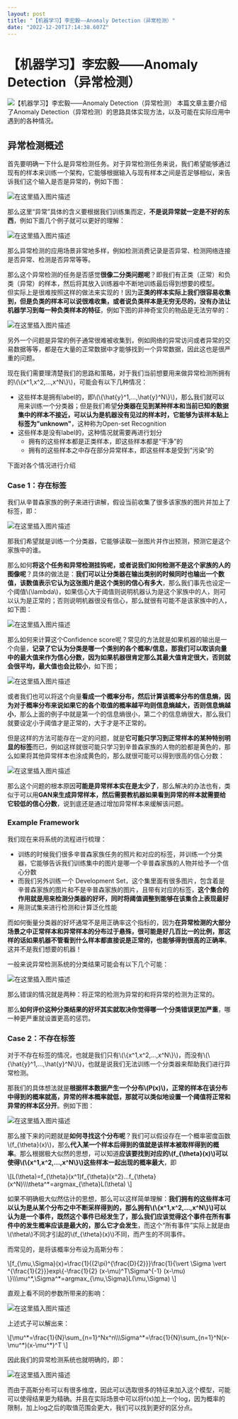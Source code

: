 ```yaml
---
layout: post
title: "【机器学习】李宏毅——Anomaly Detection（异常检测）"
date: "2022-12-20T17:14:38.607Z"
---
```

【机器学习】李宏毅——Anomaly Detection（异常检测）
==================================

![【机器学习】李宏毅——Anomaly Detection（异常检测）](https://img2023.cnblogs.com/blog/2966067/202212/2966067-20221220192442467-1601810886.png) 本篇文章主要介绍了Anomaly Detection（异常检测）的思路具体实现方法，以及可能在实际应用中遇到的各种情况。

异常检测概述
------

首先要明确一下什么是异常检测任务。对于异常检测任务来说，我们希望能够通过现有的样本来训练一个架构，它能够根据输入与现有样本之间是否足够相似，来告诉我们这个输入是否是异常的，例如下图：

![在这里插入图片描述](https://img-blog.csdnimg.cn/a02e6219d7804d2297cacc08b10cbba9.png#pic_center)

那么这里“异常”具体的含义要根据我们训练集而定，**不是说异常就一定是不好的东西**，例如下面几个例子就可以更好的理解：

![在这里插入图片描述](https://img-blog.csdnimg.cn/bba12abdc1e0470f992cc2286d9d6523.png#pic_center)

那么异常检测的应用场景非常地多样，例如检测消费记录是否异常、检测网络连接是否异常、检测是否异常等等。

那么这个异常检测的任务是否感觉**很像二分类问题呢**？即我们有正类（正常）和负类（异常）的样本，然后将其放入训练器中不断地训练最后得到想要的模型。  
但实际上是很难按照这样的做法来实现的！因为**正类的样本实际上我们很容易收集到，但是负类的样本可以说很难收集，或者说负类样本是无穷无尽的，没有办法让机器学习到每一种负类样本的特征**，例如下图的非神奇宝贝的物品是无法穷举的：

![在这里插入图片描述](https://img-blog.csdnimg.cn/0ceb64f4c08d4726a5d06605d674151e.png#pic_center)

另外一个问题是异常的例子通常很难被收集到，例如网络的异常访问或者异常的交易数据等等，都是在大量的正常数据中才能够找到一个异常数据，因此这也是很严重的问题。

现在我们需要理清楚我们的思路和策略，对于我们当前想要用来做异常检测所拥有的\\(\\{x^1,x^2,...,x^N\\}\\)，可能会有以下几种情况：

*   这些样本是拥有label的，即\\(\\{\\hat{y}^1,...,\\hat{y}^N\\}\\)，那么我们就可以用来训练一个分类器；但是我们希望**分类器在见到某种样本和当前已知的数据集中的样本不接近，可以认为是机器没有见过的样本时，它能够为该样本贴上标签为"unknown"**，这种称为Open-set Recognition
*   这些样本是没有label的，这种情况就需要再进行划分
    *   拥有的这些样本都是正类样本，即这些样本都是“干净”的
    *   拥有的这些样本之中存在部分异常样本，即这些样本是受到“污染”的

下面对各个情况进行介绍

### Case 1：存在标签

我们从辛普森家族的例子来进行讲解，假设当前收集了很多该家族的图片并加上了标签，即：

![在这里插入图片描述](https://img-blog.csdnimg.cn/523063a887ba48e587f00fbd4aae0e9c.png#pic_center)

那我们希望就是训练一个分类器，它能够读取一张图片并作出预测，预测它是这个家族中的谁。

那么如何**将这个任务和异常检测挂钩呢，或者说我们如何检测不是这个家族的人的图像呢**？具体的做法是：**我们可以让分类器在输出类别的时候同时也输出一个数值，该数值表示它认为这张图片是这个类别的信心有多大**，那么我们事先也设定一个阈值\\(\\lambda\\)，如果信心大于阈值则说明机器认为是这个家族中的人，则可以认为是正常的；否则说明机器很没有信心，那么就很有可能不是该家族中的人，如下图：

![在这里插入图片描述](https://img-blog.csdnimg.cn/8c23346ab6b2417c8856fbcbbce607e4.png#pic_center)

那么如何来计算这个Confidence score呢？常见的方法就是如果机器的输出是一个向量，**记录了它认为分类是哪一个类别的各个概率/信息，那我们可以取该向量中的最大值来作为信心分数，因为如果机器很肯定那么其最大值肯定很大，否则就会很平均，最大值也会比较小**，如下图；

![在这里插入图片描述](https://img-blog.csdnimg.cn/7b6242cc8caf47c8967474946b6ad2d0.png#pic_center)

或者我们也可以将这个向量**看成一个概率分布，然后计算该概率分布的信息熵，因为对于概率分布来说如果它的各个取值的概率越平均则信息熵越大，否则信息熵越小**，那么上面的例子中就是第一个的信息熵很小，第二个的信息熵很大，那么我们就要设定小于阈值才是正常的，大于才是不正常的。

但是这样的方法可能存在一定的问题，就是**它可能只学习到正常样本的某种特别明显的标签**而已，例如这样就很可能只学习到辛普森家族的人物的脸都是黄色的，那么如果将其他异常样本也涂成黄色的，那么就很可能可以得到很高的信心分数：

![在这里插入图片描述](https://img-blog.csdnimg.cn/d65f5b6e01ea4f72b9e20bbbe6a386cf.png#pic_center)

那么这个问题的根本原因**可能是异常样本实在是太少了**，那么解决的办法也有，类似于可以用**GAN来生成异常样本，然后需要教机器如果看到异常的样本就需要给它较低的信心分数**，说到底还是通过增加异常样本来缓解该问题。

### Example Framework

我们现在来将系统的流程进行梳理：

*   训练的时候我们很多辛普森家族任务的照片和对应的标签，并训练一个分类器，它能够告诉我们训练集中的图片是哪一个辛普森家族的人物并给予一个信心分数
*   而我们另外训练一个 Development Set，这个集里面有很多图片，包含着是辛普森家族的图片和不是辛普森家族的图片，且带有对应的标签，**这个集合的作用就是用来检测分类器的好坏，同时将阈值调整到能够在该集合上表现最好**
*   用测试集来进行检测和计算泛化性能

而如何衡量分类器的好坏通常不是用正确率这个指标的，因为**在异常检测的大部分场景之中正常样本和异常样本的分布过于悬殊，很可能是好几百比一的比例，那这样的话如果机器不管看到什么样本都直接说是正常的，也能够得到很高的正确率**。这并不是我们想要的机器！

一般来说异常检测系统的分类结果可能会有以下几个可能：

![在这里插入图片描述](https://img-blog.csdnimg.cn/2de748f606604a4ababf09c96370bea5.png#pic_center)

那么错误的情况就是两种：将正常的检测为异常的和将异常的检测为正常的。

那么**如何评价这种分类结果的好坏其实就取决你觉得哪一个分类错误更加严重**，哪一种更严重就设置更高的惩罚。

### Case 2：不存在标签

对于不存在标签的情况，也就是我们只有\\(\\{x^1,x^2,...,x^N\\}\\)，而没有\\(\\{\\hat{y}^1,...,\\hat{y}^N\\}\\)，也就是说我们无法训练一个分类器来帮助我们进行异常检测。

那我们的具体想法就是**根据样本数据产生一个分布\\(P(x)\\)，正常的样本在该分布中得到的概率就高，异常的样本概率就低，那就可以类似地设置一个阈值将正常和异常的样本区分开**。例如下图：

![在这里插入图片描述](https://img-blog.csdnimg.cn/77c055dce21d4f0dbc143640a66c6c09.png#pic_center)

那么接下来的问题就是**如何寻找这个分布呢**？我们可以假设存在一个概率密度函数\\(f\_{\\theta}(x)\\)，那么**代入某一个样本后得到的值就是该样本被取样得到的概率**。那么根据极大似然的思想，可以知道**应该要找到对应的\\(f\_{\\theta}(x)\\)可以使得\\(\\{x^1,x^2,...,x^N\\}\\)这些样本一起出现的概率最大**，即

\\\[L(\\theta)=f\_{\\theta}(x^1)f\_{\\theta}(x^2)...f\_{\\theta}(x^N)\\\\\\theta^\*=argmax\_{\\theta}L(\\theta) \\\]

如果不明确极大似然估计的思想，那么可以这样简单理解：**我们拥有的这些样本可以认为是从某个分布之中不断采样得到的，那么拥有\\(\\{x^1,x^2,...,x^N\\}\\)可以认为是一个事件，既然这个事件已经发生了，那么我们应该觉得这个事件在所有事件中的发生概率应该是最大的，那么它才会发生**，而这个“所有事件”实际上就是由\\(\\theta\\)不同才引起的\\(f\_{\\theta}(x)\\)不同，而产生的不同事件。

而常见的，是将该概率分布设为高斯分布：

\\\[f\_{\\mu,\\Sigma}(x)=\\frac{1}{(2\\pi)^{\\frac{D}{2}}}\\frac{1}{\\vert \\Sigma \\vert ^{\\frac{1}{2}}}exp\\{-\\frac{1}{2} (x-\\mu)^T\\Sigma^{-1} (x-\\mu) \\}\\\\\\mu^\*,\\Sigma^\*=argmax\_{\\mu,\\Sigma}L(\\mu,\\Sigma) \\\]

直观上看不同的参数所带来的影响：

![在这里插入图片描述](https://img-blog.csdnimg.cn/fab2d43a45874cb88f8a98e489fc75ef.png#pic_center)

上述式子可以解出来：

\\\[\\mu^\*=\\frac{1}{N}\\sum\_{n=1}^Nx^n\\\\\\Sigma^\*=\\frac{1}{N}\\sum\_{n=1}^N(x-\\mu^\*)(x-\\mu^\*)^T \\\]

因此我们的异常检测系统也就明确的，即：

![在这里插入图片描述](https://img-blog.csdnimg.cn/679824ad7b6341298e219636ce2e5365.png#pic_center)

而由于高斯分布可以有很多维度，因此可以选取很多的特征来加入这个模型，可能可以使得结果更为精确。并且在实际场景中可以将f(x)加上一个log，因为概率的限制，加上log之后的取值范围会更大，我们可以找到更好的区分点。